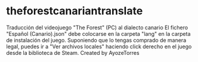 # theforestcanariantranslate	
Traducción del videojuego "The Forest" (PC) al dialecto canario	
El fichero "Español (Canario).json" debe colocarse en la carpeta "lang" en la carpeta de instalación del juego.	
Suponiendo que lo tengas comprado de manera legal, puedes ir a "Ver archivos locales" haciendo click derecho en el juego desde la biblioteca de Steam.
Created by AyozeTorres
